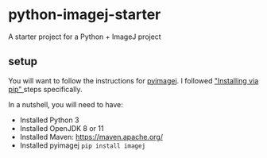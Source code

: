 # python-imagej-starter

A starter project for a Python + ImageJ project

## setup

You will want to follow the instructions for [pyimagej](https://github.com/imagej/pyimagej). I followed ["Installing via pip"
](https://github.com/imagej/pyimagej/blob/master/doc/Install.md#installing-via-pip) steps specifically.

In a nutshell, you will need to have:

- Installed Python 3
- Installed OpenJDK 8 or 11
- Installed Maven: https://maven.apache.org/
- Installed pyimagej `pip install imagej`
